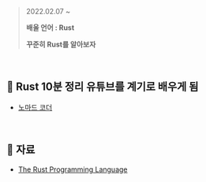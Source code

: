 > 2022.02.07 ~  
> 
> **배울 언어 : Rust**
>
> **꾸준히 Rust를 알아보자**

<br>

## 📙 Rust 10분 정리 유튜브를 계기로 배우게 됨
- [노마드 코더](https://www.youtube.com/watch?v=w1dlmOjDLX8)
<br>  

## 🌱 자료
- [The Rust Programming Language](https://rinthel.github.io/rust-lang-book-ko/foreword.html)